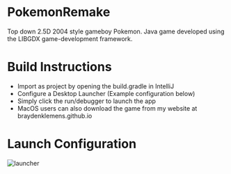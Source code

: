 # PokemonRemake
 Top down 2.5D 2004 style gameboy Pokemon. Java game developed using the LIBGDX game-development framework.

# Build Instructions
- Import as project by opening the build.gradle in IntelliJ
- Configure a Desktop Launcher (Example configuration below)
- Simply click the run/debugger to launch the app
- MacOS users can also download the game from my website at braydenklemens.github.io

# Launch Configuration
![launcher](https://user-images.githubusercontent.com/40216205/205396619-6ca9bbcc-2a8d-4abb-b3cc-864f8bbfbe5b.png)
